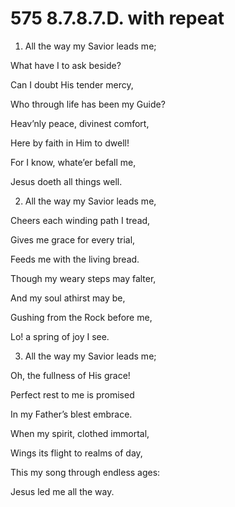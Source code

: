 # 575 8.7.8.7.D. with repeat

1.  All the way my Savior leads me;

What have I to ask beside?

Can I doubt His tender mercy,

Who through life has been my Guide?

Heav’nly peace, divinest comfort,

Here by faith in Him to dwell!

For I know, whate’er befall me,

Jesus doeth all things well.

2.  All the way my Savior leads me,

Cheers each winding path I tread,

Gives me grace for every trial,

Feeds me with the living bread.

Though my weary steps may falter,

And my soul athirst may be,

Gushing from the Rock before me,

Lo! a spring of joy I see.

3.  All the way my Savior leads me;

Oh, the fullness of His grace!

Perfect rest to me is promised

In my Father’s blest embrace.

When my spirit, clothed immortal,

Wings its flight to realms of day,

This my song through endless ages:

Jesus led me all the way.

